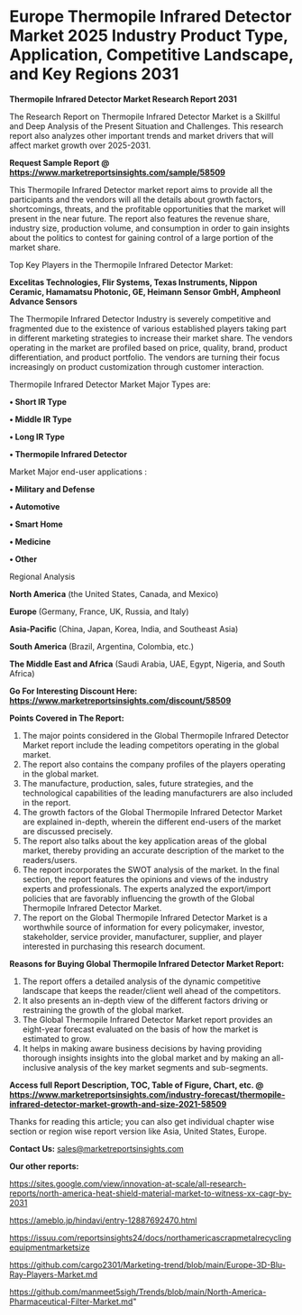  # Europe Thermopile Infrared Detector Market 2025 Industry Product Type, Application, Competitive Landscape, and Key Regions 2031

<strong>Thermopile Infrared Detector Market Research Report 2031</strong>

The Research Report on Thermopile Infrared Detector Market is a Skillful and Deep Analysis of the Present Situation and Challenges. This research report also analyzes other important trends and market drivers that will affect market growth over 2025-2031.

<strong>Request Sample Report @ <a href=https://www.marketreportsinsights.com/sample/58509>https://www.marketreportsinsights.com/sample/58509</a></strong>

This Thermopile Infrared Detector market report aims to provide all the participants and the vendors will all the details about growth factors, shortcomings, threats, and the profitable opportunities that the market will present in the near future. The report also features the revenue share, industry size, production volume, and consumption in order to gain insights about the politics to contest for gaining control of a large portion of the market share.

Top Key Players in the Thermopile Infrared Detector Market:

<strong>Excelitas Technologies, Flir Systems, Texas Instruments, Nippon Ceramic, Hamamatsu Photonic, GE, Heimann Sensor GmbH, Ampheonl Advance Sensors</strong>

The Thermopile Infrared Detector Industry is severely competitive and fragmented due to the existence of various established players taking part in different marketing strategies to increase their market share. The vendors operating in the market are profiled based on price, quality, brand, product differentiation, and product portfolio. The vendors are turning their focus increasingly on product customization through customer interaction.

Thermopile Infrared Detector Market Major Types are:

<strong>• Short IR Type

• Middle IR Type

• Long IR Type

• Thermopile Infrared Detector</strong>

Market Major end-user applications :

<strong>• Military and Defense

• Automotive

• Smart Home

• Medicine

• Other</strong>

Regional Analysis

</u><strong><b>North America</b></strong> (the United States, Canada, and Mexico)

<strong><b>Europe </b></strong>(Germany, France, UK, Russia, and Italy)

<strong><b>Asia-Pacific</b></strong> (China, Japan, Korea, India, and Southeast Asia)

<strong><b>South America</b></strong> (Brazil, Argentina, Colombia, etc.)

<strong><b>The Middle East and Africa</b></strong> (Saudi Arabia, UAE, Egypt, Nigeria, and South Africa)

<strong>Go For Interesting Discount Here: <a href=https://www.marketreportsinsights.com/discount/58509>https://www.marketreportsinsights.com/discount/58509</a></strong>

<strong>Points Covered in The Report:</strong>
<ol>
  <li>The major points considered in the Global Thermopile Infrared Detector Market report include the leading competitors operating in the global market.</li>
  <li>The report also contains the company profiles of the players operating in the global market.</li>
  <li>The manufacture, production, sales, future strategies, and the technological capabilities of the leading manufacturers are also included in the report.</li>
  <li>The growth factors of the Global Thermopile Infrared Detector Market are explained in-depth, wherein the different end-users of the market are discussed precisely.</li>
  <li>The report also talks about the key application areas of the global market, thereby providing an accurate description of the market to the readers/users.</li>
  <li>The report incorporates the SWOT analysis of the market. In the final section, the report features the opinions and views of the industry experts and professionals. The experts analyzed the export/import policies that are favorably influencing the growth of the Global Thermopile Infrared Detector Market.</li>
  <li>The report on the Global Thermopile Infrared Detector Market is a worthwhile source of information for every policymaker, investor, stakeholder, service provider, manufacturer, supplier, and player interested in purchasing this research document.</li>
</ol>
<strong>Reasons for Buying Global Thermopile Infrared Detector Market Report:</strong>

<ol>
  <li>The report offers a detailed analysis of the dynamic competitive landscape that keeps the reader/client well ahead of the competitors.</li>
  <li>It also presents an in-depth view of the different factors driving or restraining the growth of the global market.</li>
  <li>The Global Thermopile Infrared Detector Market report provides an eight-year forecast evaluated on the basis of how the market is estimated to grow.</li>
  <li>It helps in making aware business decisions by having providing thorough insights insights into the global market and by making an all-inclusive analysis of the key market segments and sub-segments.</li>
</ol>
<strong>Access full Report Description, TOC, Table of Figure, Chart, etc. @ <a href=https://www.marketreportsinsights.com/industry-forecast/thermopile-infrared-detector-market-growth-and-size-2021-58509>https://www.marketreportsinsights.com/industry-forecast/thermopile-infrared-detector-market-growth-and-size-2021-58509</a></strong>


Thanks for reading this article; you can also get individual chapter wise section or region wise report version like Asia, United States, Europe.

<strong>Contact Us:</strong>
sales@marketreportsinsights.com

<strong>Our other reports:</strong>

<a href=https://sites.google.com/view/innovation-at-scale/all-research-reports/north-america-heat-shield-material-market-to-witness-xx-cagr-by-2031>https://sites.google.com/view/innovation-at-scale/all-research-reports/north-america-heat-shield-material-market-to-witness-xx-cagr-by-2031</a>

<a href=https://ameblo.jp/hindavi/entry-12887692470.html>https://ameblo.jp/hindavi/entry-12887692470.html</a>

<a href=https://issuu.com/reportsinsights24/docs/northamericascrapmetalrecyclingequipmentmarketsize>https://issuu.com/reportsinsights24/docs/northamericascrapmetalrecyclingequipmentmarketsize</a>

<a href=https://github.com/cargo2301/Marketing-trend/blob/main/Europe-3D-Blu-Ray-Players-Market.md>https://github.com/cargo2301/Marketing-trend/blob/main/Europe-3D-Blu-Ray-Players-Market.md</a>

<a href=https://github.com/manmeet5sigh/Trends/blob/main/North-America-Pharmaceutical-Filter-Market.md>https://github.com/manmeet5sigh/Trends/blob/main/North-America-Pharmaceutical-Filter-Market.md</a>"
